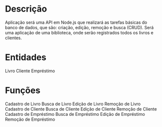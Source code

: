 # Descrição
Aplicação será uma API em Node.js que realizará as tarefas básicas do banco de dados, que são: criação, edição, remoção e busca (CRUD). Será uma aplicação de uma biblioteca, onde serão registrados todos os livros e clientes.

# Entidades
Livro
Cliente
Empréstimo

# Funções
Cadastro de Livro
Busca de Livro
Edição de Livro
Remoção de Livro
Cadastro de Cliente
Busca de Cliente
Edição de Cliente
Remoção de Cliente
Cadastro de Empréstimo
Busca de Empréstimo
Edição de Empréstimo
Remoção de Empréstimo